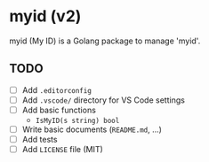 # myid (v2)

myid (My ID) is a Golang package to manage 'myid'.

## TODO

- [ ] Add `.editorconfig`
- [ ] Add `.vscode/` directory for VS Code settings
- [ ] Add basic functions
  - `IsMyID(s string) bool`
- [ ] Write basic documents (`README.md`, ...)
- [ ] Add tests
- [ ] Add `LICENSE` file (MIT)
